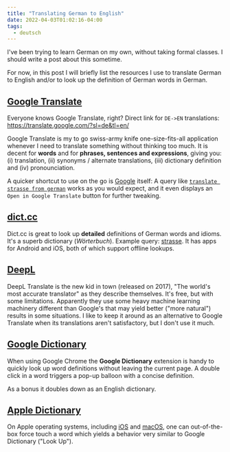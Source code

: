 ```yaml
---
title: "Translating German to English"
date: 2022-04-03T01:02:16-04:00
tags:
  - deutsch
---
```


I've been trying to learn German on my own, without taking formal classes. I should write a post about this sometime.

For now, in this post I will briefly list the resources I use to translate German to English and/or to look up the definition of German words in German.

<!--more-->

## [Google Translate](https://translate.google.com/)

Everyone knows Google Translate, right? Direct link for `DE->EN` translations: https://translate.google.com/?sl=de&tl=en/

Google Translate is my to go swiss-army knife one-size-fits-all application whenever I need to translate something without thinking too much. It is decent for **words** and for **phrases, sentences and expressions**, giving you: (i) translation, (ii) synonyms / alternate translations, (iii) dictionary definition and (iv) pronounciation.

A quicker shortcut to use on the go is [Google](https://www.google.com/) itself: A query like [`translate strasse from german`](https://www.google.com/search?q=translate+strasse+from+german) works as you would expect, and it even displays an `Open in Google Translate` button for further tweaking.

## [dict.cc](https://www.dict.cc/)

Dict.cc is great to look up **detailed** definitions of German words and idioms. It's a superb dictionary (_Wörterbuch_). Example query: [strasse](https://www.dict.cc/?s=strasse). It has apps for Android and iOS, both of which support offline lookups.

## [DeepL](https://www.deepl.com/translator)

DeepL Translate is the new kid in town (released on 2017), "The world's most accurate translator" as they describe themselves. It's free, but with some limitations. Apparently they use some heavy machine learning machinery different than Google's that may yield better ("more natural") results in some situations. I like to keep it around as an alternative to Google Translate when its translations aren't satisfactory, but I don't use it much.

## [Google Dictionary](https://chrome.google.com/webstore/detail/google-dictionary-by-goog/mgijmajocgfcbeboacabfgobmjgjcoja?hl=en)

When using Google Chrome the **Google Dictionary** extension is handy to quickly look up word definitions without leaving the current page. A double click in a word triggers a pop-up balloon with a concise definition.

As a bonus it doubles down as an English dictionary.

## [Apple Dictionary](https://apple.com/)

On Apple operating systems, including [iOS](https://support.apple.com/en-ca/guide/pages-ipad/tan9ef3ea9f8/ipados) and [macOS](https://support.apple.com/en-ca/guide/mac-help/mchl3983326c/mac), one can out-of-the-box force touch a word which yields a behavior very similar to Google Dictionary ("Look Up").
